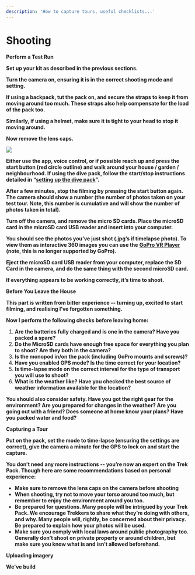 ```yaml
---
description: 'How to capture tours, useful checklists...'
---
```


# Shooting



**Perform a Test Run**

**Set up your kit as described in the previous sections.**  


**Turn the camera on, ensuring it is in the correct shooting mode and setting.**  


**If using a backpack, tut the pack on, and secure the straps to keep it from moving around too much. These straps also help compensate for the load of the pack too.**  


**Similarly, if using a helmet, make sure it is tight to your head to stop it moving around.**  


**Now remove the lens caps.**  


![](https://lh4.googleusercontent.com/ABhAYN0NQDaaZ_C4VVSoqx4xPDwE1DsCzu3FOy0tAoTCCeB1Wi21EtVUEONg8x9CfEozhlaNJvUHPyxqTT_MzD2FY_Pepi5lTZ1mDOIxi45AjUr1-nKfKGMB0HKOj-xbQQZcQjEw)

**Either use the app, voice control, or if possible reach up and press the start button \(red circle outline\) and walk around your house / garden / neighbourhood. If using the dive pack, follow the start/stop instructions detailed in “**[**setting up the dive pack**](https://docs.google.com/document/d/1yGxcXvqZUjf7ZY5FLXhcNmo9B5y8OvbHeB8jyhwlr3k/edit#heading=h.88wsclu26g1n)**”.**  


**After a few minutes, stop the filming by pressing the start button again. The camera should show a number \(the number of photos taken on your test tour. Note, this number is cumulative and will show the number of photos taken in total\).**

  
**Turn off the camera, and remove the micro SD cards. Place the microSD card in the microSD card USB reader and insert into your computer.**  


**You should see the photos you’ve just shot \(.jpg’s if timelapse photo\). To view them as interactive 360 images you can use the** [**GoPro VR Player**](https://www.techadvisor.co.uk/download/audio-video-photo/gopro-vr-player-305-3330891/) **\(note, this is no longer supported by GoPro\).**  


**Eject the microSD card USB reader from your computer, replace the SD Card in the camera, and do the same thing with the second microSD card.**  


**If everything appears to be working correctly, it’s time to shoot.**

**Before You Leave the House**

**This part is written from bitter experience -- turning up, excited to start filming, and realising I’ve forgotten something.**  


**Now I perform the following checks before leaving home:**  


1. **Are the batteries fully charged and is one in the camera? Have you packed a spare?**
2. **Do the MicroSD cards have enough free space for everything you plan to shoot? Are they both in the camera?**
3. **Is the monopod in/on the pack \(including GoPro mounts and screws\)?**
4. **Have you enabled GPS mode? Is the time correct for your location?**
5. **Is time-lapse mode on the correct interval for the type of transport you will use to shoot?**
6. **What is the weather like? Have you checked the best source of weather information available for the location?**

**You should also consider safety. Have you got the right gear for the environment? Are you prepared for changes in the weather? Are you going out with a friend? Does someone at home know your plans? Have you packed water and food?**

**Capturing a Tour**

**Put on the pack, set the mode to time-lapse \(ensuring the settings are correct\), give the camera a minute for the GPS to lock on and start the capture.**  


**You don’t need any more instructions -- you’re now an expert on the Trek Pack. Though here are some recommendations based on personal experience:**  


* **Make sure to remove the lens caps on the camera before shooting**
* **When shooting, try not to move your torso around too much, but remember to enjoy the environment around you too.**
* **Be prepared for questions. Many people will be intrigued by your Trek Pack. We encourage Trekkers to share what they’re doing with others, and why. Many people will, rightly, be concerned about their privacy. Be prepared to explain how your photos will be used.**
* **Make sure you comply with local laws around public photography too. Generally don’t shoot on private property or around children, but make sure you know what is and isn’t allowed beforehand.**

**Uploading imagery**

**We've build**


